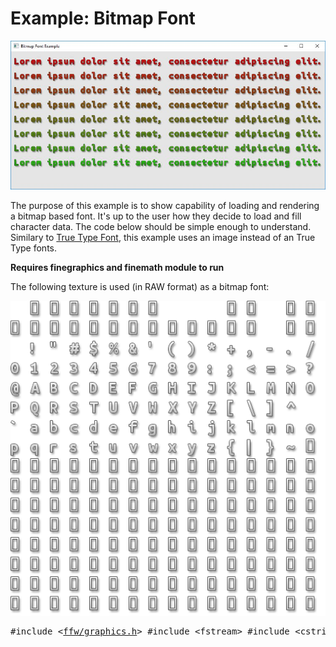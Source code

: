 Example: Bitmap Font
=================

![example-bitmap-font.jpg](example-bitmap-font.jpg)


The purpose of this example is to show capability of loading and rendering a bitmap based font. It's up to the user how they decide to load and fill character data. The code below should be simple enough to understand. Similary to [True Type Font](md_doc_markdown_example-true-type-font.html), this example uses an image instead of an True Type fonts.

**Requires finegraphics and finemath module to run**

The following texture is used (in RAW format) as a bitmap font:

![ubuntu-mono-rgba8.png](ubuntu-mono-rgba8.png)



<pre><div class="lang-cpp" style="white-space: nowrap;"><span class="hljs-meta-keyword">#include &lt;<a href="">ffw/graphics.h</a>&gt;</span><span class="hljs-normal"></span>
<span class="hljs-normal"></span><span class="hljs-meta-keyword">#include &lt;fstream&gt;</span><span class="hljs-normal"></span>
<span class="hljs-normal"></span><span class="hljs-meta-keyword">#include &lt;cstring&gt;</span><span class="hljs-normal"></span>
<span class="hljs-normal"></span><span class="hljs-meta-keyword">#define NUM_OF_LINES (8)</span><span class="hljs-normal"></span>
<span class="hljs-normal"></span><span class="hljs-meta-keyword">#define TEXTURE_SIZE (512*512*4)</span><span class="hljs-normal"></span>
<span class="hljs-normal"></span>
<span class="hljs-normal"></span><span class="hljs-comment">// There values are extracted from the image ubuntu-mono-rgba8.raw</span><span class="hljs-normal"></span>
<span class="hljs-normal"></span><span class="hljs-meta-keyword">#define CHAR_WIDTH 24</span><span class="hljs-normal"></span>
<span class="hljs-normal"></span><span class="hljs-meta-keyword">#define CHAR_HEIGHT 30</span><span class="hljs-normal"></span>
<span class="hljs-normal"></span><span class="hljs-meta-keyword">#define CHAR_ADVANCE 16</span><span class="hljs-normal"></span>
<span class="hljs-normal"></span><span class="hljs-meta-keyword">#define CHAR_BEARING 23</span><span class="hljs-normal"></span>
<span class="hljs-normal"></span>
<span class="hljs-normal"></span><span class="hljs-keyword">static</span><span class="hljs-normal"> </span><span class="hljs-title">unsigned</span><span class="hljs-normal"> </span><span class="hljs-title">char</span><span class="hljs-normal"> pixels[TEXTURE_SIZE];</span>
<span class="hljs-normal"></span>
<span class="hljs-keyword">class </span><span class="hljs-normal">App: </span><span class="hljs-keyword">public</span><span class="hljs-normal"> <a href="ffw_GLFWRenderWindow.html">ffw::GLFWRenderWindow</a> &#123;</span>
<span class="hljs-normal"></span><span class="hljs-keyword">public</span><span class="hljs-normal">:</span>
<span class="hljs-normal">    App()&#123;</span>
<span class="hljs-normal">    &#125;</span>
<span class="hljs-normal"></span>
<span class="hljs-normal">    ~App()&#123;</span>
<span class="hljs-normal">    &#125;</span>
<span class="hljs-normal"></span>
<span class="hljs-normal">    </span><span class="hljs-title">bool</span><span class="hljs-normal"> <a href="ffw_GLFWRenderWindow.html#68554ce1">setup</a>()</span><span class="hljs-keyword"> override </span><span class="hljs-normal">&#123;</span>
<span class="hljs-normal">        std::cout &lt;&lt; </span><span class="hljs-string">"Window setup!"</span><span class="hljs-normal"> &lt;&lt; std::endl;</span>
<span class="hljs-normal"></span>
<span class="hljs-normal">        </span><span class="hljs-comment">// Load ubuntu-mono-rgba8.raw image</span><span class="hljs-normal"></span>
<span class="hljs-normal">        </span><span class="hljs-comment">// We use *.RAW format for the purpose of the example</span><span class="hljs-normal"></span>
<span class="hljs-normal">        std::ifstream input(</span><span class="hljs-string">"ubuntu-mono-rgba8.raw"</span><span class="hljs-normal">, std::ios::in | std::ios::binary);</span>
<span class="hljs-normal">        </span><span class="hljs-keyword">if</span><span class="hljs-normal">(!input) &#123;</span>
<span class="hljs-normal">            std::cerr &lt;&lt; </span><span class="hljs-string">"Failed to open 'ubuntu-mono-rgba8.raw' File is missing?"</span><span class="hljs-normal"> &lt;&lt; std::endl;</span>
<span class="hljs-normal">            </span><span class="hljs-keyword">return</span><span class="hljs-normal"> </span><span class="hljs-keyword">false</span><span class="hljs-normal">;</span>
<span class="hljs-normal">        &#125;</span>
<span class="hljs-normal"></span>
<span class="hljs-normal">        </span><span class="hljs-comment">// Check file size</span><span class="hljs-normal"></span>
<span class="hljs-normal">        input.seekg(0, std::ios::end);</span>
<span class="hljs-normal">        </span><span class="hljs-title">size_t</span><span class="hljs-normal"> size = (size_t)input.tellg();</span>
<span class="hljs-normal">        </span><span class="hljs-keyword">if</span><span class="hljs-normal">(size != TEXTURE_SIZE) &#123;</span>
<span class="hljs-normal">            std::cerr &lt;&lt; </span><span class="hljs-string">"File 'ubuntu-mono-rgba8.raw' has wrong size! Expected 512x512 pixels RGB_ALPHA_8888!"</span><span class="hljs-normal"> &lt;&lt; std::endl;</span>
<span class="hljs-normal">            </span><span class="hljs-keyword">return</span><span class="hljs-normal"> </span><span class="hljs-keyword">false</span><span class="hljs-normal">;</span>
<span class="hljs-normal">        &#125;</span>
<span class="hljs-normal"></span>
<span class="hljs-normal">        memset(pixels, 0xCC, TEXTURE_SIZE);</span>
<span class="hljs-normal"></span>
<span class="hljs-normal">        </span><span class="hljs-comment">// Load pixels</span><span class="hljs-normal"></span>
<span class="hljs-normal">        input.seekg(0, std::ios::beg);</span>
<span class="hljs-normal">        input.read((</span><span class="hljs-title">char</span><span class="hljs-normal">*)pixels, TEXTURE_SIZE);</span>
<span class="hljs-normal"></span>
<span class="hljs-normal">        </span><span class="hljs-comment">// Load font 28pt at 72 DPI</span><span class="hljs-normal"></span>
<span class="hljs-normal">        </span><span class="hljs-comment">// Chars starting from 0 to 255</span><span class="hljs-normal"></span>
<span class="hljs-normal">        </span><span class="hljs-keyword">if</span><span class="hljs-normal">(!font.createFromData(</span><span class="hljs-keyword">this</span><span class="hljs-normal">, pixels, 512, 512, <a href="ffw_ImageType.html#3a8727be">ffw::ImageType::RGB_ALPHA_8888</a>, 28, 72, 0, 255))&#123;</span>
<span class="hljs-normal">            std::cerr &lt;&lt; </span><span class="hljs-string">"Failed to create font from pixel data!"</span><span class="hljs-normal"> &lt;&lt; std::endl;</span>
<span class="hljs-normal">            </span><span class="hljs-keyword">return</span><span class="hljs-normal"> </span><span class="hljs-keyword">false</span><span class="hljs-normal">;</span>
<span class="hljs-normal">        &#125;</span>
<span class="hljs-normal"></span>
<span class="hljs-normal">        </span><span class="hljs-comment">// Fill data</span><span class="hljs-normal"></span>
<span class="hljs-normal">        </span><span class="hljs-comment">// Since the font is mono (Ubuntu Mono Regular) then all characters have the same data!</span><span class="hljs-normal"></span>
<span class="hljs-normal">        </span><span class="hljs-comment">// It is up to the user how the data is filled. There is no prefered container/data set!</span><span class="hljs-normal"></span>
<span class="hljs-normal">        </span><span class="hljs-keyword">for</span><span class="hljs-normal">(</span><span class="hljs-title">int</span><span class="hljs-normal"> i = 0; i &lt; 256; i++) &#123;</span>
<span class="hljs-normal">            </span><span class="hljs-title">int</span><span class="hljs-normal"> y = i / 16;</span>
<span class="hljs-normal">            </span><span class="hljs-title">int</span><span class="hljs-normal"> x = i - (y * 16);</span>
<span class="hljs-normal">            </span><span class="hljs-keyword">auto</span><span class="hljs-normal">&amp; chr = font.setCharData((</span><span class="hljs-title">wchar_t</span><span class="hljs-normal">)i);</span>
<span class="hljs-normal">            chr.x = x * 32;</span>
<span class="hljs-normal">            chr.y = y * 32;</span>
<span class="hljs-normal">            chr.width = CHAR_WIDTH;</span>
<span class="hljs-normal">            chr.height = CHAR_HEIGHT;</span>
<span class="hljs-normal">            chr.advance = CHAR_ADVANCE;</span>
<span class="hljs-normal">            chr.bearingX = 0;</span>
<span class="hljs-normal">            chr.bearingY = CHAR_BEARING;</span>
<span class="hljs-normal">        &#125;</span>
<span class="hljs-normal"></span>
<span class="hljs-normal">        </span><span class="hljs-comment">// Required for font blending</span><span class="hljs-normal"></span>
<span class="hljs-normal">        glEnable(GL_BLEND);</span>
<span class="hljs-normal">        glBlendFunc(GL_SRC_ALPHA, GL_ONE_MINUS_SRC_ALPHA);</span>
<span class="hljs-normal"></span>
<span class="hljs-normal">        </span><span class="hljs-comment">// Background color</span><span class="hljs-normal"></span>
<span class="hljs-normal">        glClearColor(0.9f, 0.9f, 0.9f, 1.0f);</span>
<span class="hljs-normal"></span>
<span class="hljs-normal">        </span><span class="hljs-keyword">return</span><span class="hljs-normal"> </span><span class="hljs-keyword">true</span><span class="hljs-normal">;</span>
<span class="hljs-normal">    &#125;</span>
<span class="hljs-normal"></span>
<span class="hljs-normal">    </span><span class="hljs-title">void</span><span class="hljs-normal"> <a href="ffw_GLFWRenderWindow.html#93db1d16">render</a>()</span><span class="hljs-keyword"> override </span><span class="hljs-normal">&#123;</span>
<span class="hljs-normal">        glClear(GL_COLOR_BUFFER_BIT | GL_DEPTH_BUFFER_BIT);</span>
<span class="hljs-normal"></span>
<span class="hljs-normal">        </span><span class="hljs-title">int</span><span class="hljs-normal"> height = 0;</span>
<span class="hljs-normal">        </span><span class="hljs-keyword">for</span><span class="hljs-normal">(</span><span class="hljs-title">int</span><span class="hljs-normal"> i = 0; i &lt; NUM_OF_LINES; i++)&#123;</span>
<span class="hljs-normal">            this-&gt;<a href="ffw_RenderContext.html#6b8df6af">setDrawColor</a>(<a href="ffw.html#e71e7885">ffw::rgb</a>(255 - i*(256 / NUM_OF_LINES), i*(256 / NUM_OF_LINES), 0));</span>
<span class="hljs-normal">            this-&gt;<a href="ffw_RenderContext.html#a583cfdb">drawString</a>(10, 10 + height, &amp;font, </span><span class="hljs-string">"Lorem ipsum dolor sit amet, consectetur adipiscing elit."</span><span class="hljs-normal">);</span>
<span class="hljs-normal">            </span><span class="hljs-comment">// Line height is a simple formula of (height * weight)</span><span class="hljs-normal"></span>
<span class="hljs-normal">            </span><span class="hljs-comment">// wehre height is the height of the font</span><span class="hljs-normal"></span>
<span class="hljs-normal">            </span><span class="hljs-comment">// and weight is line spacing (1.0 and more)</span><span class="hljs-normal"></span>
<span class="hljs-normal">            height += int(font.getSizePixels() * 1.5f);</span>
<span class="hljs-normal">        &#125;</span>
<span class="hljs-normal">    &#125;</span>
<span class="hljs-normal"></span>
<span class="hljs-normal">    </span><span class="hljs-title">void</span><span class="hljs-normal"> <a href="ffw_GLFWRenderWindow.html#eb5dbf50">close</a>()</span><span class="hljs-keyword"> override </span><span class="hljs-normal">&#123;</span>
<span class="hljs-normal">        std::cout &lt;&lt; </span><span class="hljs-string">"Window is closing!"</span><span class="hljs-normal"> &lt;&lt; std::endl;</span>
<span class="hljs-normal">        font.destroy();</span>
<span class="hljs-normal">    &#125;</span>
<span class="hljs-normal"></span>
<span class="hljs-normal">    </span><span class="hljs-title">void</span><span class="hljs-normal"> <a href="ffw_GLFWRenderWindow.html#d1e6b4ff">windowCloseEvent</a>()</span><span class="hljs-keyword"> override </span><span class="hljs-normal">&#123;</span>
<span class="hljs-normal">        std::cout &lt;&lt; </span><span class="hljs-string">"Window close button pressed!"</span><span class="hljs-normal"> &lt;&lt; std::endl;</span>
<span class="hljs-normal">        this-&gt;<a href="ffw_GLFWRenderWindow.html#f26e03bc">shouldClose</a>(</span><span class="hljs-keyword">true</span><span class="hljs-normal">);</span>
<span class="hljs-normal">    &#125;</span>
<span class="hljs-normal"></span>
<span class="hljs-normal"></span><span class="hljs-keyword">private</span><span class="hljs-normal">:</span>
<span class="hljs-normal">    <a href="ffw_BitmapFont.html">ffw::BitmapFont</a> font;</span>
<span class="hljs-normal">&#125;;</span>
<span class="hljs-normal"></span>
<span class="hljs-title">int</span><span class="hljs-normal"> main(</span><span class="hljs-title">int</span><span class="hljs-normal"> argc, </span><span class="hljs-title">char</span><span class="hljs-normal"> *argv[])&#123;</span>
<span class="hljs-normal">    </span><span class="hljs-comment">// Instance to our app class</span><span class="hljs-normal"></span>
<span class="hljs-normal">    App app;</span>
<span class="hljs-normal"></span>
<span class="hljs-normal">    </span><span class="hljs-comment">// set arguments</span><span class="hljs-normal"></span>
<span class="hljs-normal">    <a href="ffw_GLFWRenderWindowArgs.html">ffw::GLFWRenderWindowArgs</a> args;</span>
<span class="hljs-normal">    args.<a href="ffw_GLFWRenderWindowArgs.html#427706b8">size</a>.<a href="ffw_Vec2.html#e49a9b9e">set</a>(800, 400);</span>
<span class="hljs-normal">    args.<a href="ffw_GLFWRenderWindowArgs.html#b1b7d616">title</a> = </span><span class="hljs-string">"Bitmap Font Example"</span><span class="hljs-normal">;</span>
<span class="hljs-normal"></span>
<span class="hljs-normal">    </span><span class="hljs-comment">// create window</span><span class="hljs-normal"></span>
<span class="hljs-normal">    </span><span class="hljs-keyword">if</span><span class="hljs-normal">(!app.create(args, NULL))&#123;</span>
<span class="hljs-normal">        std::cerr &lt;&lt; </span><span class="hljs-string">"Failed to create window!"</span><span class="hljs-normal"> &lt;&lt; std::endl;</span>
<span class="hljs-normal">        </span><span class="hljs-keyword">return</span><span class="hljs-normal"> 1;</span>
<span class="hljs-normal">    &#125;</span>
<span class="hljs-normal"></span>
<span class="hljs-normal">    </span><span class="hljs-comment">// Run setup</span><span class="hljs-normal"></span>
<span class="hljs-normal">    </span><span class="hljs-keyword">if</span><span class="hljs-normal">(!app.setup())&#123;</span>
<span class="hljs-normal">        std::cerr &lt;&lt; </span><span class="hljs-string">"Failed to setup window!"</span><span class="hljs-normal"> &lt;&lt; std::endl;</span>
<span class="hljs-normal">        system(</span><span class="hljs-string">"pause"</span><span class="hljs-normal">);</span>
<span class="hljs-normal">        </span><span class="hljs-keyword">return</span><span class="hljs-normal"> 1;</span>
<span class="hljs-normal">    &#125;</span>
<span class="hljs-normal"></span>
<span class="hljs-normal">    </span><span class="hljs-comment">// The main window loop</span><span class="hljs-normal"></span>
<span class="hljs-normal">    </span><span class="hljs-keyword">while</span><span class="hljs-normal">(app.shouldRender())&#123;</span>
<span class="hljs-normal">        app.renderFrame();</span>
<span class="hljs-normal">        app.poolEvents();</span>
<span class="hljs-normal">    &#125;</span>
<span class="hljs-normal"></span>
<span class="hljs-normal">    </span><span class="hljs-comment">// destroy window, this will delete all graphics data used by the window.</span><span class="hljs-normal"></span>
<span class="hljs-normal">    </span><span class="hljs-comment">// Must be called after the setup and before the graphics</span><span class="hljs-normal"></span>
<span class="hljs-normal">    </span><span class="hljs-comment">// is terminated</span><span class="hljs-normal"></span>
<span class="hljs-normal">    app.destroy();</span>
<span class="hljs-normal">&#125;</span>
</div></pre>

 

